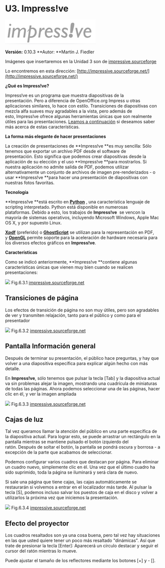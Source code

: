 # U3. Impress!ve


[![Impressive](img/Impressive.png "Impresionante. Open Source")](http://impressive.sourceforge.net/ "Ir a la Web http://impressive.sourceforge.net/") 


**Versión:** 0.10.3 **Autor: **Martin J. Fiedler 

Imágenes que insertaremos en la Unidad 3 son de [impressive.sourceforge](http://impressive.sourceforge.net/)

Lo encontremos en esta dirección: [http://impressive.sourceforge.net/](http://impressive.sourceforge.net/)

**¿Qué es Impress!ve?**

Impress!ve es un programa que muestra diapositivas de la presentación. Pero a diferencia de OpenOffice.org Impress u otras aplicaciones similares, lo hace con estilo. Transiciones de diapositivas con mezcla alfa suaves muy agradables a la vista, pero además de esto, Impress!ve ofrece algunas herramientas únicas que son realmente útiles para las presentaciones. [Leamos a continuación](http://impressive.sourceforge.net/#features "Saber Más") si deseamos saber más acerca de estas características.

**La forma más elegante de hacer presentaciones**

La creación de presentaciones de **Impress!ve **es muy sencilla: Sólo tenemos que exportar un archivo PDF desde el software de presentación. Esto significa que podemos crear diapositivas desde la aplicación de su elección y el uso **Impress!ve **para mostrarlos. Si nuestra aplicación no admite salida de PDF, podemos utilizar alternativamente un conjunto de archivos de imagen pre-renderizados - o usar **Impress!ve **para hacer una presentación de diapositivas con nuestras fotos favoritas.

**Tecnología**

**Impress!ve **está escrito en [**Python**](http://www.python.org/) , una característica lenguaje de scripting interpretado. Python está disponible en numerosas plataformas. Debido a esto, los trabajos de **Impress!ve**  se vencon la mayoría de sistemas operativos, incluyendo Microsoft Windows, Apple Mac OS X, y por supuesto Linux.

[**Xpdf**](http://www.foolabs.com/xpdf/) (preferido) o [**GhostScript**](http://www.cs.wisc.edu/~ghost/) se utilizan para la representación en PDF, y [**OpenGL**](http://www.opengl.org/) permite soporte para la aceleración de hardware necesaria para los diversos efectos gráficos en **Impress!ve**.

**Características**

Como se indicó anteriormente, **Impress!ve **contiene algunas características únicas que vienen muy bien cuando se realicen presentaciones:


![](http://impressive.sourceforge.net/trans.png) Fig.6.3.1 [impressive.sourceforge.net](http://impressive.sourceforge.net/)


## Transiciones de página

Los efectos de transición de página no son muy útiles, pero son agradables de ver y transmiten relajación, tanto para el público y como para el presentador


![](http://impressive.sourceforge.net/oview.png) Fig.6.3.2 [impressive.sourceforge.net](http://impressive.sourceforge.net/)


## Pantalla Información general

Después de terminar su presentación, el público hace preguntas, y hay que volver a una diapositiva específica para explicar algún hecho con más detalle.

En **Impress!ve**, sólo tenemos que pulsar la tecla \[Tab\] y la diapositiva actual va sin problemas alejar la imagen, mostrando una cuadrícula de miniaturas de todas las páginas. Ahora podemos seleccionar una de las páginas, hacer clic en él, y ver la imagen ampliada


![](http://impressive.sourceforge.net/hlbox.png) Fig.6.3.3 [impressive.sourceforge.net](http://impressive.sourceforge.net/)


## Cajas de luz

Tal vez queramos llamar la atención del público en una parte específica de la diapositiva actual. Para lograr esto, se puede arrastrar un rectángulo en la pantalla mientras se mantiene pulsado el botón izquierdo del ratón. Después de soltar el botón, la pantalla se pondrá oscura y borrosa - a excepción de la parte que acabamos de seleccionar.

Podemos configurar varios cuadros que destacan por página. Para eliminar un cuadro nuevo, simplemente clic en él. Una vez que el último cuadro ha sido suprimido, toda la página se iluminará y será clara de nuevo.

Si sale una página que tiene cajas, las cajas automáticamente se restaurarán si volvemos a entrar en el localizador más tarde. Al pulsar la tecla \[S\], podemos incluso salvar los puestos de caja en el disco y volver a utilizarlos la próxima vez que iniciemos la presentación.


![](http://impressive.sourceforge.net/spotlite.png) Fig.6.3.4 [impressive.sourceforge.net](http://impressive.sourceforge.net/)


## Efecto del proyector

Los cuadros resaltados son ya una cosa buena, pero tal vez hay situaciones en las que usted quiere tener un poco más resaltado "dinámicas". Así que trate de presionar la tecla \[Enter\]: Aparecerá un círculo destacar y seguir el cursor del ratón mientras lo mueve.

Puede ajustar el tamaño de los reflectores mediante los botones \[+\] y - \[\].

